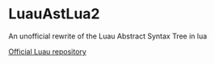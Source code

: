 # LuauAstLua2
An unofficial rewrite of the Luau Abstract Syntax Tree in lua

[Official Luau repository](https://github.com/roblox/luau)
